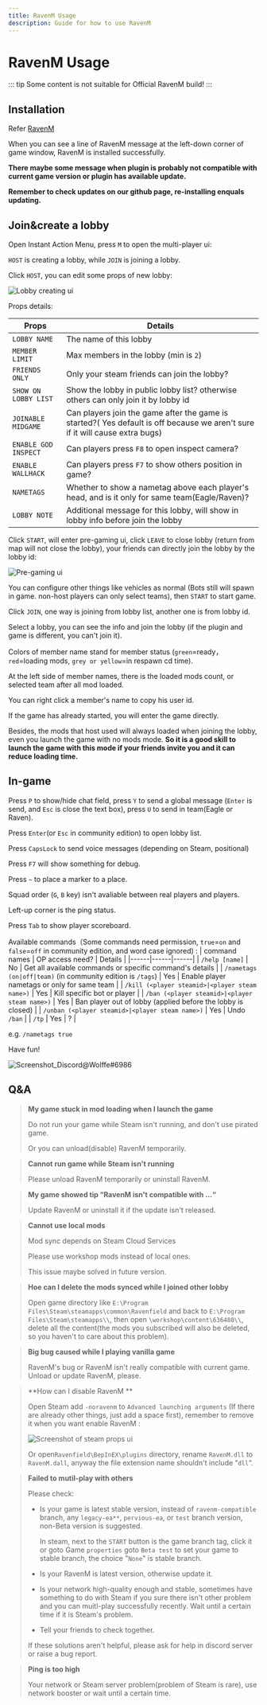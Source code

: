 ```yaml
---
title: RavenM Usage 
description: Guide for how to use RavenM
---
```


# RavenM Usage

::: tip
Some content is not suitable for Official RavenM build!
:::

## Installation

Refer [RavenM](/en/Projects/ravenm.md)

When you can see a line of RavenM message at the left-down corner of game window, RavenM is installed successfully.

**There maybe some message when plugin is probably not compatible with current game version or plugin has available update.**

**Remember to check updates on our github page, re-installing enquals updating.**

## Join&create a lobby

Open Instant Action Menu, press `M` to open the multi-player ui:


`HOST` is creating a lobby, while `JOIN` is joining a lobby.

Click `HOST`, you can edit some props of new lobby:

![Lobby creating ui](https://ravenfieldcommunity.github.io/docs-img/in-GAME/ravenm.002.en.png)

Props details:

| Props | Details |
|------|------|
| `LOBBY NAME` | The name of this lobby |
| `MEMBER LIMIT` | Max members in the lobby (min is `2`) |
| `FRIENDS ONLY` | Only your steam friends can join the lobby? |
| `SHOW ON LOBBY LIST` | Show the lobby in public lobby list? otherwise others can only join it by lobby id |
| `JOINABLE MIDGAME ` | Can players join the game after the game is started?( Yes default is off because we aren't sure if it will cause extra bugs) |
| `ENABLE GOD INSPECT ` | Can players press `F8` to open inspect camera? |
| `ENABLE WALLHACK ` | Can players press `F7` to show others position in game? |
| `NAMETAGS ` | Whether to show a nametag above each player's head, and is it only for same team(Eagle/Raven)? |
| `LOBBY NOTE ` | Additional message for this lobby, will show in lobby info before join the lobby |

Click `START`, will enter pre-gaming ui, click `LEAVE` to close lobby (return from map will not close the lobby), your friends can directly join the lobby by the lobby id:

![Pre-gaming ui](https://ravenfieldcommunity.github.io/docs-img/in-GAME/ravenm.003.en.png)

You can configure other things like vehicles as normal (Bots still will spawn in game. non-host players can only select teams), then `START` to start game.

Click `JOIN`, one way is joining from lobby list, another one is from lobby id.

Select a lobby, you can see the info and join the lobby (if the plugin and game is different, you can't join it).	

Colors of member name stand for member status (`green`=ready，`red`=loading mods, `grey or yellow`=in respawn cd time).

At the left side of member names, there is the loaded mods count, or selected team after all mod loaded.

You can right click a member's name to copy his user id.

If the game has already started, you will enter the game directly.

Besides, the mods that host used will always loaded when joining the lobby, even you launch the game with no mods mode. **So it is a good skill to launch the game with this mode if your friends invite you and it can reduce loading time.**

## In-game

Press `P` to show/hide chat field, press `Y` to send a global message (`Enter` is send, and `Esc` is close the text box), press `U` to send in team(Eagle or Raven).

Press `Enter`(or `Esc` in community edition) to open lobby list.

Press `CapsLock` to send voice messages (depending on Steam, positional)

Press `F7` will show something for debug.

Press `~` to place a marker to a place.

Squad order (`G`, `B` key) isn't avaliable between real players and players.

Left-up corner is the ping status.

Press `Tab` to show player scoreboard.

Available commands（Some commands need permission, `true`=`on` and `false`=`off` in community edition, and word case ignored) :
| command names | OP access need? | Details |
|------|------|------|
| `/help [name]` | No | Get all available commands or specific command's details |
| `/nametags (on|off|team)` (in community edition is `/tags`) | Yes | Enable player nametags or only for same team |
| `/kill (<player steamid>|<player steam name>)` | Yes | Kill specific bot or player |
| `/ban (<player steamid>|<player steam name>)` | Yes | Ban player out of lobby (applied before the lobby is closed) |
| `/unban (<player steamid>|<player steam name>)` | Yes | Undo `/ban` |
| `/tp` | Yes | ? |

e.g. `/nametags true`

Have fun!

![Screenshot_Discord@Wolffe#6986](https://steamuserimages-a.akamaihd.net/ugc/1917988387306327667/C90622D8C9B8B654E187AA5038A84759DFF050D9/)

## Q&A

> **My game stuck in mod loading when I launch the game**
>
> Do not run your game while Steam isn't running, and don't use pirated game.
>
> Or you can unload(disable) RavenM temporarily.

> **Cannot run game while Steam isn't running**
>
> Please unload RavenM temporarily or uninstall RavenM.

> **My game showed tip “RavenM isn't compatible with ...“**
>
> Update RavenM or uninstall it if the update isn't released.

> **Cannot use local mods**
>
> Mod sync depends on Steam Cloud Services
>
> Please use workshop mods instead of local ones.
> 
> This issue maybe solved in future version.

> **Hoe can I delete the mods synced while I joined other lobby**
>
> Open game directory like `E:\Program Files\Steam\steamapps\common\Ravenfield` and back to `E:\Program Files\Steam\steamapps\\`, then open `\workshop\content\636480\\`, delete all the content(the mods you subscribed will also be deleted, so you haven't to care about this problem).

> **Big bug caused while I playing vanilla game**
>
> RavenM's bug or RavenM isn't really compatible with current game. Unload or update RavenM, please.

> **How can I disable RavenM **
>
> Open Steam add `-noravenm` to `Advanced launching arguments` (If there are already other things, just add a space first), remember to remove it when you want enable RavenM :
>
> ![Screenshot of steam props ui](https://ravenfieldcommunity.github.io/docs-img/in-GAME/ravenm.005.en.png)
>
> Or open`Ravenfield\BepInEX\plugins` directory, rename `RavenM.dll` to `RavenM.dall`, anyway the file extension name shouldn't include “`dll`“.

> **Failed to mutil-play with others**
>
> Please check:
> - Is your game is latest stable version, instead of `ravenm-compatible` branch, any `legacy-ea**`, `pervious-ea`, or `test` branch version, non-Beta version is suggested.
>
>    In steam, next to the `START` button is the game branch tag, click it or goto Game `properties` goto `Beta test` to set your game to stable branch, the choice "`None`" is stable branch.
> - Is your RavenM is latest version, otherwise update it.
> - Is your network high-quality enough and stable, sometimes have something to do with Steam if you sure there isn't other problem and you can muitl-play successfully recently. Wait until a certain time if it is Steam's problem.
> - Tell your friends to check together.
>
> If these solutions aren't helpful, please ask for help in discord server or raise a bug report.

> **Ping is too high**
>
> Your network or Steam server problem(problem of Steam is rare), use network booster or wait until a certain time.